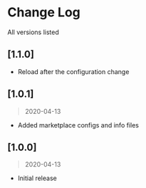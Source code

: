 # Change Log
All versions listed

## [1.1.0]
- Reload after the configuration change

## [1.0.1]
> 2020-04-13
- Added marketplace configs and info files
  
## [1.0.0]
> 2020-04-13
- Initial release
